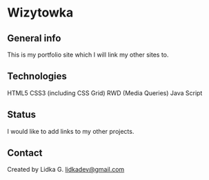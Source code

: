 # Wizytowka

## General info
This is my portfolio site which I will link my other sites to.

## Technologies
HTML5
CSS3 (including CSS Grid)
RWD (Media Queries)
Java Script

## Status
I would like to add  links to my other projects.

## Contact
Created by Lidka G. lidkadev@gmail.com
